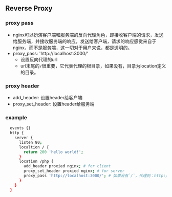 ## Reverse Proxy

### proxy pass
* nginx可以扮演客户端和服务端的反向代理角色，即接收客户端的请求，发送给服务端，并接收服务端的响应，发送给客户端，请求的响应感觉来自于nginx，而不是服务端，这一切对于用户来说，都是透明的。
* proxy_pass: 'http://localhost:3000/'
  * 设置反向代理的url
  * url末尾的`/`很重要，它代表代理的根目录，如果没有，目录为location定义的目录。

### proxy header
* add_header: 设置header给客户端
* proxy_set_header: 设置header给服务端

### example
```bash
  events {}
  http {
    server {
      listen 80;
      localtion / {
        return 200 'hello world!';
      }
      location /php {
        add_header proxied nginx; # for client
        proxy_set_header proxied nginx; # for server
        proxy_pass 'http://localhost:3000/'; # 如果没有`/`，代理到：http://localhost:3000/php
      }
    }
  }
```